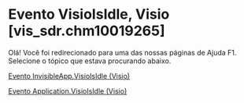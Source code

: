
# Evento VisioIsIdle, Visio [vis_sdr.chm10019265]

Olá! Você foi redirecionado para uma das nossas páginas de Ajuda F1. Selecione o tópico que estava procurando abaixo.

[Evento InvisibleApp.VisioIsIdle (Visio)](http://msdn.microsoft.com/library/7757a920-6d48-e2ed-db07-dc80be7af566%28Office.15%29.aspx)

[Evento Application.VisioIsIdle (Visio)](http://msdn.microsoft.com/library/58a66628-d8df-f55c-7d25-e6b272b37906%28Office.15%29.aspx)

